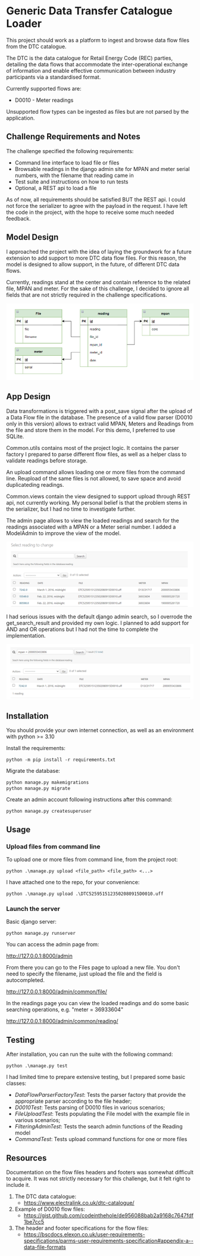 # Generic Data Transfer Catalogue Loader 

This project should work as a platform to ingest and browse data flow files from the DTC catalogue.

The DTC is the data catalogue for Retail Energy Code (REC) parties, detailing the data flows that accommodate the inter-operational exchange of information and enable effective communication between industry participants via a standardised format.


Currently supported flows are:

* D0010 - Meter readings

Unsupported flow types can be ingested as files but are not parsed by the application.

## Challenge Requirements and Notes

The challenge specified the following requirements:

  * Command line interface to load file or files
  * Browsable readings in the django admin site for MPAN and meter serial numbers, with the filename that reading came in
  * Test suite and instructions on how to run tests
  * Optional, a REST api to load a file

As of now, all requirements should be satisfied BUT the REST api. I could not force the serializer to agree with the payload in the request. I have left the code in the project, with the hope to receive some much needed feedback.

## Model Design

I approached the project with the idea of laying the groundwork for a future extension to add support to more DTC data flow files. For this reason, the model is designed to allow support, in the future, of different DTC data flows.

Currently, readings stand at the center and contain reference to the related file, MPAN and meter. For the sake of this challenge, I decided to ignore all fields that are not strictly required in the challenge specifications.

![Simple Data Model](model.png)

## App Design

Data transformations is triggered with a post_save signal after the upload of a Data Flow file in the database. The presence of a valid flow parser (D0010 only in this version) allows to extract valid MPAN, Meters and Readings from the file and store them in the model. For this demo, I preferred to use SQLite.

Common.utils contains most of the project logic. It contains the parser factory I prepared to parse different flow files, as well as a helper class to validate readings before storage.

An upload command allows loading one or more files from the command line. Reupload of the same files is not allowed, to save space and avoid duplicateding readings.

Common.views contain the view designed to support upload through REST api, not currently working. My personal belief is that the problem stems in the serializer, but I had no time to investigate further.

The admin page allows to view the loaded readings and search for the readings associated with a MPAN or a Meter serial number. I added a ModelAdmin to improve the view of the model.

![Readings admin page](readings.png)

I had serious issues with the default django admin search, so I overrode the get_search_result and provided my own logic. I planned to add support for AND and OR operations but I had not the time to complete the implementation.


![Search for MPAN](readings_search.png)



## Installation

You should provide your own internet connection, as well as an environment with python >= 3.10

Install the requirements:

``` 
python -m pip install -r requirements.txt 
```

Migrate the database:

``` 
python manage.py makemigrations
python manage.py migrate 
```

Create an admin account following instructions after this command:

``` 
python manage.py createsuperuser
```

## Usage

### Upload files from command line

To upload one or more files from command line, from the project root:

```
python .\manage.py upload <file_path> <file_path> <...>
```

I have attached one to the repo, for your convenience:

```
python .\manage.py upload .\DTC5259515123502080915D0010.uff
```

### Launch the server

Basic django server:

``` 
python manage.py runserver
```

You can access the admin page from:

http://127.0.0.1:8000/admin

From there you can go to the Files page to upload a new file. You don't need to specify the filename, just upload the file and the field is autocompleted.

http://127.0.0.1:8000/admin/common/file/

In the readings page you can view the loaded readings and do some basic searching operations, e.g. "meter = 36933604"

http://127.0.0.1:8000/admin/common/reading/


## Testing

After installation, you can run the suite with the following command:

```
python .\manage.py test
```

I had limited time to prepare extensive testing, but I prepared some basic classes:
* _DataFlowParserFactoryTest_: Tests the parser factory that provide the appropriate parser according to the file header;
* _D0010Test_: Tests parsing of D0010 files in various scenarios;
* _FileUploadTest_: Tests populating the File model with the example file in various scenarios;
* _FilteringAdminTest_: Tests the search admin functions of the Reading model
* _CommandTest_: Tests upload command functions for one or more files

## Resources

Documentation on the flow files headers and footers was somewhat difficult to acquire. It was not strictly necessary for this challenge, but it felt right to include it.

1. The DTC data catalogue:  
    * https://www.electralink.co.uk/dtc-catalogue/
2. Example of D0010 flow files:
    * https://gist.github.com/codeinthehole/de956088bab2a9168c7647fdf1be7cc5
3. The header and footer specifications for the flow files:
    * https://bscdocs.elexon.co.uk/user-requirements-specifications/parms-user-requirements-specification#appendix-a--data-file-formats
